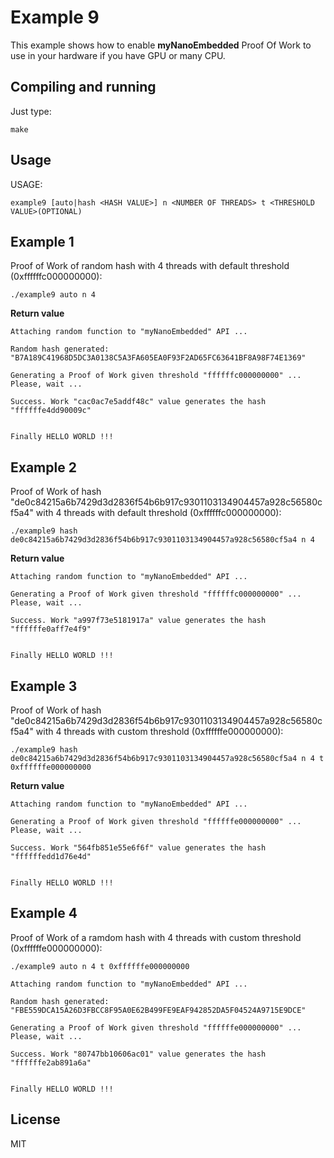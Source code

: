 # Example 9

This example shows how to enable **myNanoEmbedded** Proof Of Work to use in your hardware if you have GPU or many CPU.

## Compiling and running

Just type:

```
make
```

## Usage

USAGE:

    example9 [auto|hash <HASH VALUE>] n <NUMBER OF THREADS> t <THRESHOLD VALUE>(OPTIONAL)

## Example 1

Proof of Work of random hash with 4 threads with default threshold (0xffffffc000000000):

```
./example9 auto n 4
```

**Return value**

```
Attaching random function to "myNanoEmbedded" API ...

Random hash generated: "B7A189C41968D5DC3A0138C5A3FA605EA0F93F2AD65FC63641BF8A98F74E1369"

Generating a Proof of Work given threshold "ffffffc000000000" ... Please, wait ...

Success. Work "cac0ac7e5addf48c" value generates the hash "ffffffe4dd90009c"


Finally HELLO WORLD !!!
```

## Example 2

Proof of Work of hash "de0c84215a6b7429d3d2836f54b6b917c9301103134904457a928c56580cf5a4" with 4 threads with default threshold (0xffffffc000000000):

```
./example9 hash de0c84215a6b7429d3d2836f54b6b917c9301103134904457a928c56580cf5a4 n 4
```

**Return value**

```
Attaching random function to "myNanoEmbedded" API ...

Generating a Proof of Work given threshold "ffffffc000000000" ... Please, wait ...

Success. Work "a997f73e5181917a" value generates the hash "ffffffe0aff7e4f9"


Finally HELLO WORLD !!!
```

## Example 3

Proof of Work of hash "de0c84215a6b7429d3d2836f54b6b917c9301103134904457a928c56580cf5a4" with 4 threads with custom threshold (0xffffffe000000000):

```
./example9 hash de0c84215a6b7429d3d2836f54b6b917c9301103134904457a928c56580cf5a4 n 4 t 0xffffffe000000000
```

**Return value**

```
Attaching random function to "myNanoEmbedded" API ...

Generating a Proof of Work given threshold "ffffffe000000000" ... Please, wait ...

Success. Work "564fb851e55e6f6f" value generates the hash "ffffffedd1d76e4d"


Finally HELLO WORLD !!!
```

## Example 4

Proof of Work of a ramdom hash with 4 threads with custom threshold (0xffffffe000000000):

```
./example9 auto n 4 t 0xffffffe000000000
```

```
Attaching random function to "myNanoEmbedded" API ...

Random hash generated: "FBE559DCA15A26D3FBCC8F95A0E62B499FE9EAF942852DA5F04524A9715E9DCE"

Generating a Proof of Work given threshold "ffffffe000000000" ... Please, wait ...

Success. Work "80747bb10606ac01" value generates the hash "ffffffe2ab891a6a"


Finally HELLO WORLD !!!
```

## License

MIT

